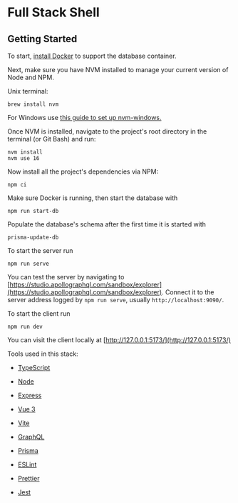 # Full Stack Shell


## Getting Started

To start, [install Docker](https://docs.docker.com/engine/install/) to support the database container.


Next, make sure you have NVM installed to manage your current version of Node and NPM.

Unix terminal:
```
brew install nvm
```
For Windows use [this guide to set up nvm-windows.](https://learn.microsoft.com/en-us/windows/dev-environment/javascript/nodejs-on-windows)


Once NVM is installed, navigate to the project's root directory in the terminal (or Git Bash) and run:
```
nvm install
nvm use 16
```

Now install all the project's dependencies via NPM:
```
npm ci
```

Make sure Docker is running, then start the database with

```
npm run start-db
```

Populate the database's schema after the first time it is started with
```
prisma-update-db
```

To start the server run
```
npm run serve
```

You can test the server by navigating to [https://studio.apollographql.com/sandbox/explorer](https://studio.apollographql.com/sandbox/explorer). Connect it to the server address logged by `npm run serve`, usually `http://localhost:9090/`.


To start the client run
```
npm run dev
```
You can visit the client locally at [http://127.0.0.1:5173/](http://127.0.0.1:5173/)




Tools used in this stack:
- [TypeScript](https://www.typescriptlang.org/)
- [Node](https://nodejs.org/en/)
- [Express](https://expressjs.com/)
- [Vue 3](https://vuejs.org/)
- [Vite](https://vitejs.dev/)
- [GraphQL](https://www.apollographql.com/tutorials/lift-off-part1)
- [Prisma](https://www.prisma.io/docs)

- [ESLint](https://eslint.org/)
- [Prettier](https://prettier.io/)
- [Jest](https://jestjs.io/)
